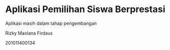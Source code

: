 # Aplikasi Pemilihan Siswa Berprestasi

Aplikasi masih dalam tahap pengembangan

Rizky Maolana Firdaus

201011400134

